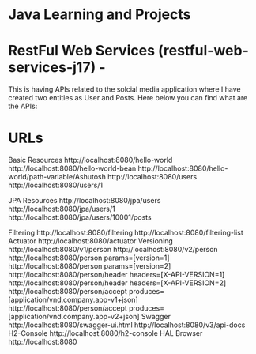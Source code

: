 # Java Learning and Projects

# RestFul Web Services (restful-web-services-j17) - 
This is having APIs related to the solcial media application where I have created two entities as User and Posts. Here below you can find what are the APIs:

# URLs
Basic Resources
  http://localhost:8080/hello-world
  http://localhost:8080/hello-world-bean
  http://localhost:8080/hello-world/path-variable/Ashutosh
  http://localhost:8080/users
  http://localhost:8080/users/1
  
JPA Resources
  http://localhost:8080/jpa/users
  http://localhost:8080/jpa/users/1
  http://localhost:8080/jpa/users/10001/posts
  
Filtering
  http://localhost:8080/filtering
  http://localhost:8080/filtering-list
Actuator
  http://localhost:8080/actuator
Versioning
  http://localhost:8080/v1/person
  http://localhost:8080/v2/person
  http://localhost:8080/person
params=[version=1]
  http://localhost:8080/person
  params=[version=2]
  http://localhost:8080/person/header
  headers=[X-API-VERSION=1]
  http://localhost:8080/person/header
  headers=[X-API-VERSION=2]
  http://localhost:8080/person/accept
  produces=[application/vnd.company.app-v1+json]
  http://localhost:8080/person/accept
  produces=[application/vnd.company.app-v2+json]
Swagger
  http://localhost:8080/swagger-ui.html
  http://localhost:8080/v3/api-docs
H2-Console
  http://localhost:8080/h2-console
HAL Browser
  http://localhost:8080
